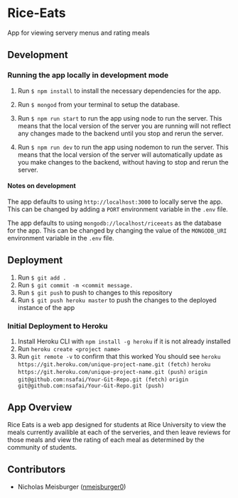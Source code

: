# Rice-Eats
App for viewing servery menus and rating meals

## Development 

### Running the app locally in development mode

1. Run `$ npm install` to install the necessary dependencies for the app.

2. Run `$ mongod` from your terminal to setup the database.

3. Run `$ npm run start` to run the app using node to run the server. This means that the local version of the server you are running will not reflect any changes made to the backend until you stop and rerun the server.

4. Run `$ npm run dev` to run the app using nodemon to run the server. This means that the local version of the server will automatically update as you make changes to the backend, without having to stop and rerun the server.

#### Notes on development
The app defaults to using `http://localhost:3000` to locally serve the app. This can be changed by adding a `PORT` environment variable in the `.env` file.

The app defaults to using `mongodb://localhost/riceeats` as the database for the app. This can be changed by changing the value of the `MONGODB_URI` environment variable in the `.env` file.

## Deployment

1. Run `$ git add .`
2. Run `$ git commit -m <commit message.`
3. Run `$ git push` to push to changes to this repository
4. Run `$ git push heroku master` to push the changes to the deployed instance of the app

### Initial Deployment to Heroku

1. Install Heroku CLI with `npm install -g heroku` if it is not already installed
2. Run `heroku create <project name>`
3. Run `git remote -v` to confirm that this worked
            You should see
            `heroku https://git.heroku.com/unique-project-name.git (fetch)`
            `heroku https://git.heroku.com/unique-project-name.git (push)`
            `origin git@github.com:nsafai/Your-Git-Repo.git (fetch)`
            `origin git@github.com:nsafai/Your-Git-Repo.git (push)`

## App Overview
Rice Eats is a web app designed for students at Rice University to view the meals currently availible at each
            of the serveries, and then leave reviews for those meals and view the rating of each meal as
            determined by the community of students.
            
## Contributors
- Nicholas Meisburger ([nmeisburger0](https://github.com/nmeisburger0))
